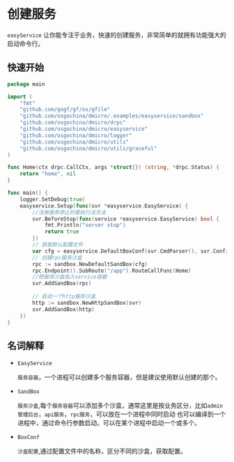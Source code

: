 # 创建服务

`easyService` 让你能专注于业务，快速的创建服务，非常简单的就拥有功能强大的启动命令行。


## 快速开始

```go
package main

import (
	"fmt"
	"github.com/gogf/gf/os/gfile"
	"github.com/osgochina/dmicro/.examples/easyservice/sandbox"
	"github.com/osgochina/dmicro/drpc"
	"github.com/osgochina/dmicro/easyservice"
	"github.com/osgochina/dmicro/logger"
	"github.com/osgochina/dmicro/utils"
	"github.com/osgochina/dmicro/utils/graceful"
)

func Home(ctx drpc.CallCtx, args *struct{}) (string, *drpc.Status) {
	return "home", nil
}

func main() {
	logger.SetDebug(true)
	easyservice.Setup(func(svr *easyservice.EasyService) {
		//注册服务停止时要执行法方法
		svr.BeforeStop(func(service *easyservice.EasyService) bool {
			fmt.Println("server stop")
			return true
		})
		// 获取默认配置文件
		var cfg = easyservice.DefaultBoxConf(svr.CmdParser(), svr.Config())
		// 创建rpc服务沙盒
		rpc := sandbox.NewDefaultSandBox(cfg)
		rpc.Endpoint().SubRoute("/app").RouteCallFunc(Home)
		//把服务沙盒加入service容器
		svr.AddSandBox(rpc)
		
		// 启动一个http服务沙盒
		http := sandbox.NewHttpSandBox(svr)
		svr.AddSandBox(http)
	})
}
```

## 名词解释

* ```EasyService```

    `服务容器`，一个进程可以创建多个服务容器，但是建议使用默认创建的那个。
* ```SandBox```

    `服务沙盒`,每个`服务容器`可以添加多个沙盒，通常这里是按业务区分，比如`admin管理后台`，`api服务`，`rpc服务`，可以放在一个进程中同时启动
    也可以编译到一个进程中，通过命令行参数启动。可以在某个进程中启动一个或多个。

* ```BoxConf```
    
    `沙盒配置`,通过配置文件中的名称，区分不同的沙盒，获取配置。

